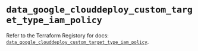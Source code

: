# `data_google_clouddeploy_custom_target_type_iam_policy`

Refer to the Terraform Registory for docs: [`data_google_clouddeploy_custom_target_type_iam_policy`](https://registry.terraform.io/providers/hashicorp/google-beta/5.21.0/docs/data-sources/google_clouddeploy_custom_target_type_iam_policy).
